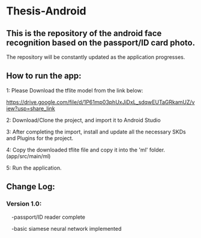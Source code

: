 # Thesis-Android
## This is the repository of the android face recognition based on the passport/ID card photo.
The repository will be constantly updated as the application progresses.

## How to run the app:

1: Please Download the tflite model from the link below:

https://drive.google.com/file/d/1P61mp03phUxJiDxL_sdqwEUTaGRkamUZ/view?usp=share_link

2: Download/Clone the project, and import it to Android Studio

3: After completing the import, install and update all the necessary SKDs and Plugins for the project.

4: Copy the downloaded tflite file and copy it into the 'ml' folder. (app/src/main/ml)

5: Run the application.

## Change Log:
### Version 1.0:
&emsp;-passport/ID reader complete

&emsp;-basic siamese neural network implemented
  
